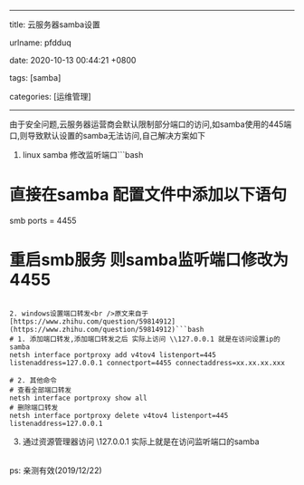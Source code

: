 
---

title: 云服务器samba设置

urlname: pfdduq

date: 2020-10-13 00:44:21 +0800

tags: [samba]

categories: [运维管理]

---

由于安全问题,云服务器运营商会默认限制部分端口的访问,如samba使用的445端口,则导致默认设置的samba无法访问,自己解决方案如下<br />

1. linux samba 修改监听端口```bash
# 直接在samba 配置文件中添加以下语句
smb ports = 4455
# 重启smb服务 则samba监听端口修改为4455
```

2. windows设置端口转发<br />原文来自于 [https://www.zhihu.com/question/59814912](https://www.zhihu.com/question/59814912)```bash
# 1. 添加端口转发,添加端口转发之后 实际上访问 \\127.0.0.1 就是在访问设置ip的samba
netsh interface portproxy add v4tov4 listenport=445 listenaddress=127.0.0.1 connectport=4455 connectaddress=xx.xx.xx.xxx

# 2. 其他命令
# 查看全部端口转发
netsh interface portproxy show all
# 删除端口转发
netsh interface portproxy delete v4tov4 listenport=445 listenaddress=127.0.0.1
```

3. 通过资源管理器访问 \\127.0.0.1 实际上就是在访问监听端口的samba


<br />ps: 亲测有效(2019/12/22)

